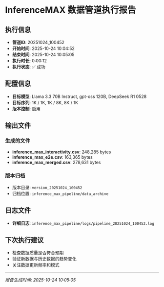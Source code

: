 # InferenceMAX 数据管道执行报告

## 执行信息
- **管道ID**: 20251024_100452
- **开始时间**: 2025-10-24 10:04:52
- **结束时间**: 2025-10-24 10:05:05
- **执行时长**: 0:00:12
- **执行状态**: ✅ 成功

## 配置信息
- **目标模型**: Llama 3.3 70B Instruct, gpt-oss 120B, DeepSeek R1 0528
- **目标序列**: 1K / 1K, 1K / 8K, 8K / 1K
- **版本控制**: 启用

## 输出文件
### 生成的文件
- **inference_max_interactivity.csv**: 248,285 bytes
- **inference_max_e2e.csv**: 163,365 bytes
- **inference_max_merged.csv**: 278,631 bytes

### 版本归档
- 版本目录: `version_20251024_100452`
- 归档位置: `inference_max_pipeline/data_archive`


## 日志文件
- **详细日志**: `inference_max_pipeline/logs/pipeline_20251024_100452.log`

## 下次执行建议
- 检查数据质量是否符合预期
- 验证新数据与历史数据的趋势变化
- 关注数据更新频率和模式

---

*报告生成时间: 2025-10-24 10:05:05*
